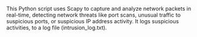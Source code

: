 This Python script uses Scapy to capture and analyze network packets in real-time, detecting network threats like port scans, unusual traffic to suspicious ports, or suspicious IP address activity. It logs suspicious activities, to a log file (intrusion_log.txt).
